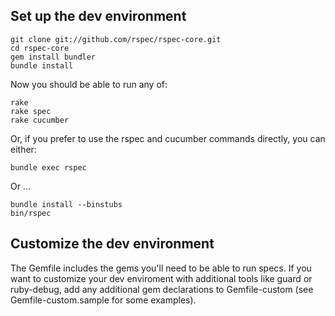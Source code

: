 ## Set up the dev environment

    git clone git://github.com/rspec/rspec-core.git
    cd rspec-core
    gem install bundler
    bundle install

Now you should be able to run any of:

    rake
    rake spec
    rake cucumber

Or, if you prefer to use the rspec and cucumber commands directly, you can either:

    bundle exec rspec

Or ...

    bundle install --binstubs
    bin/rspec

## Customize the dev environment

The Gemfile includes the gems you'll need to be able to run specs. If you want
to customize your dev enviroment with additional tools like guard or
ruby-debug, add any additional gem declarations to Gemfile-custom (see
Gemfile-custom.sample for some examples).
